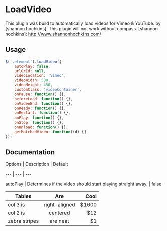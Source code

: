 LoadVideo
===============

This plugin was build to automatically load videos for Vimeo & YouTube.
by [shannon hochkins]. This plugin will not work without compass.
[shannon hochkins]: http://www.shannonhochkins.com/

Usage
--------------

```javascript
$('.element').loadVideo({
    autoPlay: false,
    urlOrId: null,
    videoLocation: 'Vimeo',
    videoWidth: 500,
    videoHeight: 450, 
    customClass: 'videoContainer',
    onPause: function() {},
    beforeLoad: function() {},
    onVideoEnd: function() {},
    onReady: function() {},
    onRestart: function() {},
    onPlay: function() {},
    onStop: function() {},
    onUnload: function() {},
    getMatchedVideo: function(id) {}
});
```


Documentation
--------------

Options | Description | Default

--- | --- | ---

autoPlay | Determines if the video should start playing straight away. | false


| Tables        | Are           | Cool  |
| ------------- |:-------------:| -----:|
| col 3 is      | right-aligned | $1600 |
| col 2 is      | centered      |   $12 |
| zebra stripes | are neat      |    $1 |









